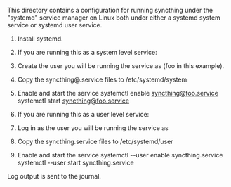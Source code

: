 This directory contains a configuration for running syncthing under the
"systemd" service manager on Linux both under either a systemd system service or
systemd user service.

 1. Install systemd.

 2. If you are running this as a system level service:

   1. Create the user you will be running the service as (foo in this example).

   2. Copy the syncthing@.service files to /etc/systemd/system

   3. Enable and start the service
      systemctl enable syncthing@foo.service
      systemctl start syncthing@foo.service

 3. If you are running this as a user level service:

   1. Log in as the user you will be running the service as

   2. Copy the syncthing.service files to /etc/systemd/user

   3. Enable and start the service
      systemctl --user enable syncthing.service
      systemctl --user start syncthing.service

Log output is sent to the journal.
